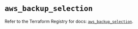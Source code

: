 # `aws_backup_selection`

Refer to the Terraform Registry for docs: [`aws_backup_selection`](https://registry.terraform.io/providers/hashicorp/aws/5.46.0/docs/resources/backup_selection).
